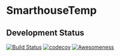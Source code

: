 # SmarthouseTemp

## Development Status
[![Build Status](https://travis-ci.org/RonGatenio/SmarthouseTemp.svg?branch=master)](https://travis-ci.org/RonGatenio/SmarthouseTemp)
[![codecov](https://codecov.io/gh/RonGatenio/SmarthouseTemp/branch/master/graph/badge.svg)](https://codecov.io/gh/RonGatenio/SmarthouseTemp)
[![Awesomeness](https://img.shields.io/badge/awesomeness-9001%25-0de030.svg)](https://shields.io/)
